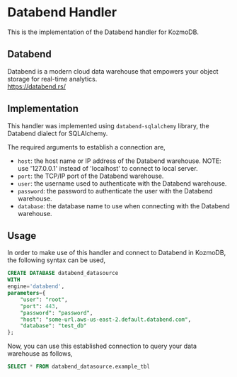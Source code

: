 # Databend Handler

This is the implementation of the Databend handler for KozmoDB.

## Databend
Databend is a modern cloud data warehouse that empowers your object storage for real-time analytics.
<br>
https://databend.rs/

## Implementation
This handler was implemented using `databend-sqlalchemy` library, the Databend dialect for SQLAlchemy.

The required arguments to establish a connection are,
* `host`: the host name or IP address of the Databend warehouse. NOTE: use \'127.0.0.1\' instead of \'localhost\' to connect to local server.
* `port`: the TCP/IP port of the Databend warehouse.
* `user`: the username used to authenticate with the Databend warehouse.
* `password`: the password to authenticate the user with the Databend warehouse.
* `database`: the database name to use when connecting with the Databend warehouse.

## Usage
In order to make use of this handler and connect to Databend in KozmoDB, the following syntax can be used,
~~~~sql
CREATE DATABASE databend_datasource
WITH
engine='databend',
parameters={
    "user": "root",
    "port": 443,
    "password": "password",
    "host": "some-url.aws-us-east-2.default.databend.com",
    "database": "test_db"
};
~~~~

Now, you can use this established connection to query your data warehouse as follows,
~~~~sql
SELECT * FROM databend_datasource.example_tbl
~~~~